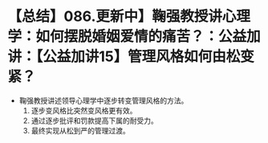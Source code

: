 # 【总结】086.更新中】鞠强教授讲心理学：如何摆脱婚姻爱情的痛苦？：公益加讲：【公益加讲15】管理风格如何由松变紧？

-   鞠强教授讲述领导心理学中逐步转变管理风格的方法。
    1.  逐步变风格比突然变风格更有效。
    2.  通过逐步批评和罚款提高下属的耐受力。
    3.  最终实现从松到严的管理过渡。